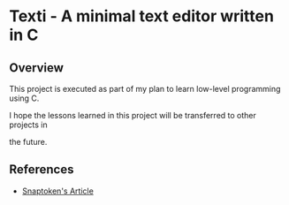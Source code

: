 # Texti - A minimal text editor written in C

## Overview

This project is executed as part of my plan to learn low-level programming using C.

I hope the lessons learned in this project will be transferred to other projects in

the future.

## References

- [Snaptoken's Article](https://viewsourcecode.org/snaptoken/kilo)
